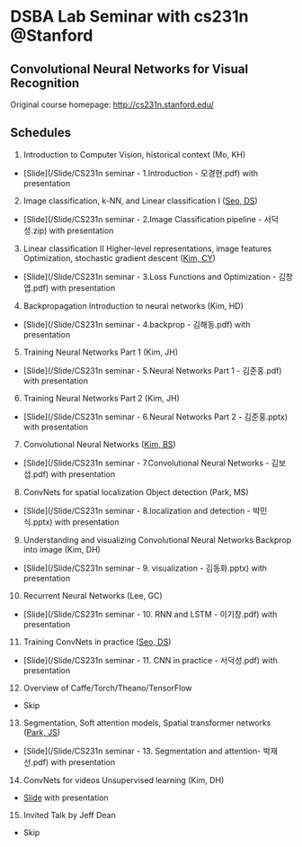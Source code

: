 # DSBA Lab Seminar with cs231n @Stanford

## Convolutional Neural Networks for Visual Recognition
Original course homepage: http://cs231n.stanford.edu/

## Schedules
1. Introduction to Computer Vision, historical context (Mo, KH)
  - [Slide](/Slide/CS231n seminar - 1.Introduction - 모경현.pdf) with presentation
2. Image classification, k-NN, and Linear classification I ([Seo, DS](https://github.com/DeokO))
  - [Slide](/Slide/CS231n seminar - 2.Image Classification pipeline - 서덕성.zip) with presentation
3. Linear classification II Higher-level representations, image features Optimization, stochastic gradient descent ([Kim, CY](https://github.com/czangyeob))
  - [Slide](/Slide/CS231n seminar - 3.Loss Functions and Optimization - 김창엽.pdf) with presentation
4. Backpropagation Introduction to neural networks (Kim, HD)
  - [Slide](/Slide/CS231n seminar - 4.backprop - 김해동.pdf) with presentation
5. Training Neural Networks Part 1 (Kim, JH)
  - [Slide](/Slide/CS231n seminar - 5.Neural Networks Part 1 - 김준홍.pdf) with presentation
6. Training Neural Networks Part 2 (Kim, JH)
  - [Slide](/Slide/CS231n seminar - 6.Neural Networks Part 2 - 김준홍.pptx) with presentation
7. Convolutional Neural Networks ([Kim, BS](https://github.com/boseop))
  - [Slide](/Slide/CS231n seminar - 7.Convolutional Neural Networks - 김보섭.pdf) with presentation
8. ConvNets for spatial localization Object detection (Park, MS)
  - [Slide](/Slide/CS231n seminar - 8.localization and detection - 박민식.pptx) with presentation
9. Understanding and visualizing Convolutional Neural Networks Backprop into image (Kim, DH)
  - [Slide](/Slide/CS231n seminar - 9. visualization - 김동화.pptx) with presentation
10. Recurrent Neural Networks (Lee, GC)
- [Slide](/Slide/CS231n seminar - 10. RNN and LSTM - 이기창.pdf) with presentation
11. Training ConvNets in practice ([Seo, DS](https://github.com/DeokO))
   - [Slide](/Slide/CS231n seminar - 11. CNN in practice - 서덕성.pdf) with presentation
12. Overview of Caffe/Torch/Theano/TensorFlow
   - Skip
13. Segmentation, Soft attention models, Spatial transformer networks ([Park, JS](https://github.com/Jaesuny))
   - [Slide](/Slide/CS231n seminar - 13. Segmentation and attention- 박재선.pdf) with presentation
14. ConvNets for videos Unsupervised learning (Kim, DH)
   - [Slide](/Slide/) with presentation
15. Invited Talk by Jeff Dean
   - Skip